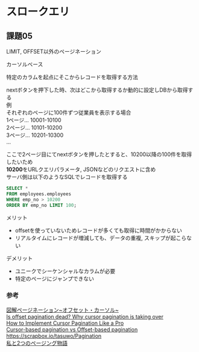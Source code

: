# スロークエリ

## 課題05

LIMIT, OFFSET以外のページネーション

カーソルベース

特定のカラムを起点にそこからレコードを取得する方法  

nextボタンを押下した時、次はどこから取得するか動的に設定しDBから取得する  
例  
それぞれのページに100件ずつ従業員を表示する場合  
1ページ... 10001-10100  
2ページ... 10101-10200  
3ページ... 10201-10300  
...  

ここで2ページ目にてnextボタンを押したとすると、10200以降の100件を取得したいため  
**10200**をURLクエリパラメータ, JSONなどのリクエストに含め  
サーバ側は以下のようなSQLでレコードを取得する  

``` sql
SELECT * 
FROM employees.employees 
WHERE emp_no > 10200 
ORDER BY emp_no LIMIT 100;
```

メリット

- offsetを使っていないためレコードが多くても取得に時間がかからない  
- リアルタイムにレコードが増減しても、データの重複, スキップが起こらない  

デメリット

- ユニークでシーケンシャルなカラムが必要  
- 特定のページにジャンプできない  

### 参考

[図解ページネーション\~オフセット・カーソル\~](https://note.com/note_fumi/n/nd5ee70a912d2)  
[Is offset pagination dead? Why cursor pagination is taking over](https://uxdesign.cc/why-facebook-says-cursor-pagination-is-the-greatest-d6b98d86b6c0)  
[How to Implement Cursor Pagination Like a Pro](https://medium.com/swlh/how-to-implement-cursor-pagination-like-a-pro-513140b65f32)  
[Cursor-based pagination vs Offset-based pagination](https://www.adityathebe.com/cursor-vs-offset-based-pagination)  
<https://scrapbox.io/tasuwo/Pagination>  
[私と2つのページング物語](https://mixi-developers.mixi.co.jp/my-paging-story-e56effb3d6ab)  

